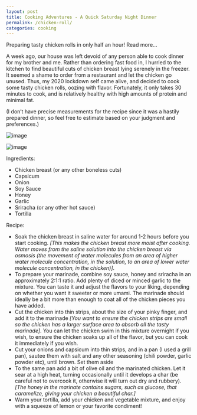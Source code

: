 ```yaml
---
layout: post
title: Cooking Adventures - A Quick Saturday Night Dinner
permalink: /chicken-roll/
categories: cooking
---
```

Preparing tasty chicken rolls in only half an hour! Read more...

A week ago, our house was left devoid of any person able to cook dinner for my brother and me. Rather than ordering fast food in, I hurried to the kitchen to find beautiful cuts of chicken breast lying serenely in the freezer. It seemed a shame to order from a restaurant and let the chicken go unused. Thus, my 2020 lockdown self came alive, and decided to cook some tasty chicken rolls, oozing with flavor. Fortunately, it only takes 30 minutes to cook, and is relatively healthy with high amounts of protein and minimal fat.

(I don’t have precise measurements for the recipe since it was a hastily prepared dinner, so feel free to estimate based on your judgment and preferences.)

![image](https://github.com/pranoy-mathur/pranoy-mathur.github.io/assets/86551685/bb9ee7e6-bbc5-455d-8378-570a29f8d770)

![image](https://github.com/pranoy-mathur/pranoy-mathur.github.io/assets/86551685/f3f9d4a7-5834-468d-ae03-680e1a7401f7)

Ingredients:
- Chicken breast (or any other boneless cuts)
- Capsicum
- Onion
- Soy Sauce
- Honey
- Garlic
- Sriracha (or any other hot sauce)
- Tortilla

Recipe:
- Soak the chicken breast in saline water for around 1-2 hours before you start cooking. _[This makes the chicken breast more moist after cooking. Water moves from the saline solution into the chicken breast via osmosis (the movement of water molecules from an area of higher water molecule concentration, in the solution, to an area of lower water molecule concentration, in the chicken)]_.
- To prepare your marinade, combine soy sauce, honey and sriracha in an approximately 2:1:1 ratio. Add plenty of diced or minced garlic to the mixture. You can taste it and adjust the flavors to your liking, depending on whether you want it sweeter or more umami. The marinade should ideally be a bit more than enough to coat all of the chicken pieces you have added.
- Cut the chicken into thin strips, about the size of your pinky finger, and add it to the marinade _[You want to ensure the chicken strips are small so the chicken has a larger surface area to absorb all the tasty marinade]_. You can let the chicken swim in this mixture overnight if you wish, to ensure the chicken soaks up all of the flavor, but you can cook it immediately if you wish.
- Cut your onions and capsicum into thin strips, and in a pan (I used a grill pan), sautee them with salt and any other seasoning (chili powder, garlic powder etc), until brown. Set them aside
- To the same pan add a bit of olive oil and the marinated chicken. Let it sear at a high heat, turning occasionally until it develops a char (be careful not to overcook it, otherwise it will turn out dry and rubbery). _[The honey in the marinate contains sugars, such as glucose, that caramelize, giving your chicken a beautiful char.]_
- Warm your tortilla, add your chicken and vegetable mixture, and enjoy with a squeeze of lemon or your favorite condiment!
